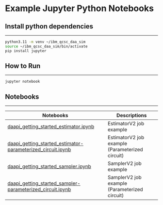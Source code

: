 # Example Jupyter Python Notebooks

## Install python dependencies
---
```bash
python3.11 -m venv ~/ibm_qcsc_daa_sim
source ~/ibm_qcsc_daa_sim/bin/activate
pip install jupyter
```

## How to Run
---
```bash
jupyter notebook
```

## Notebooks
---
| Notebooks | Descriptions |
| ---- | ---- |
| [daapi_getting_started_estimator.ipynb](./daapi_getting_started_estimator.ipynb) | EstimatorV2 job example |
| [daapi_getting_started_estimator-parameterized_circuit.ipynb](./daapi_getting_started_estimator-parameterized_circuit.ipynb) | EstimatorV2 job example (Parameterized circuit) |
| [daapi_getting_started_sampler.ipynb](./daapi_getting_started_sampler.ipynb) | SamplerV2 job example |
| [daapi_getting_started_sampler-parameterized_circuit.ipynb](./daapi_getting_started_sampler-parameterized_circuit.ipynb) | SamplerV2 job example (Parameterized circuit) |
